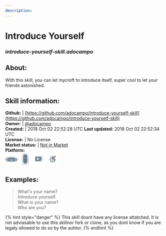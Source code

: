 ```yaml
---
description: 
---
```


# Introduce Yourself  
### _introduce-yourself-skill.adocampo_  
## About:  
With this skill, you can let mycroft to introduce itself, super cool to let your friends astonished.

## Skill information:  
**Github:** | [https://github.com/adocampo/introduce-yourself-skill](https://github.com/adocampo/introduce-yourself-skill)  
**Owner:** | [@adocampo](https://github.com/adocampo)  
**Created:** | 2018 Oct 02 22:52:28 UTC  **Last updated:** 2018 Oct 02 22:52:34 UTC  
**License:** | No License  
**Market status:** | [Not in Market](https://market.mycroft.ai/skill/)  
**Platform:**  
 ![Mark I](../.gitbook/assets/mark-1-icon.png)  ![Mark II](../.gitbook/assets/mark-2-icon.png)  ![Picroft](../.gitbook/assets/picroft-icon.png)  ![plasmoid](../.gitbook/assets/kde.png)   
## Examples:  
> What's your name?  
> Introduce yourself.  
> What is your name?  
> Who are you?  
  
{% hint style="danger" %}
This skill dosnt have any license attatched. It is not adviasable to use this skillnor fork or clone, as you dont know if you are legaly allowed to do so by the auhtor.
{% endhint %}

